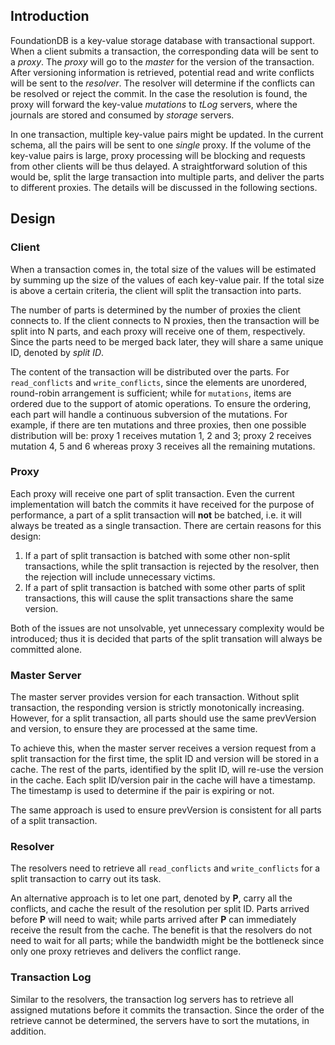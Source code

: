 ## Introduction

FoundationDB is a key-value storage database with transactional support. When a client submits a transaction, the corresponding data will be sent to a *proxy*. The *proxy* will go to the *master* for the version of the transaction. After versioning information is retrieved, potential read and write conflicts will be sent to the *resolver*. The resolver will determine if the conflicts can be resolved or reject the commit. In the case the resolution is found, the proxy will forward the key-value *mutations* to *tLog* servers, where the journals are stored and consumed by *storage* servers.

In one transaction, multiple key-value pairs might be updated. In the current schema, all the pairs will be sent to one *single* proxy. If the volume of the key-value pairs is large, proxy processing will be blocking and requests from other clients will be thus delayed. A straightforward solution of this would be, split the large transaction into multiple parts, and deliver the parts to different proxies. The details will be discussed in the following sections.

## Design

### Client

When a transaction comes in, the total size of the values will be estimated by summing up the size of the values of each key-value pair. If the total size is above a certain criteria, the client will split the transaction into parts.

The number of parts is determined by the number of proxies the client connects to. If the client connects to N proxies, then the transaction will be split into N parts, and each proxy will receive one of them, respectively. Since the parts need to be merged back later, they will share a same unique ID, denoted by *split ID*.

The content of the transaction will be distributed over the parts. For `read_conflicts` and `write_conflicts`, since the elements are unordered, round-robin arrangement is sufficient; while for `mutations`, items are ordered due to the support of atomic operations. To ensure the ordering, each part will handle a continuous subversion of the mutations. For example, if there are ten mutations and three proxies, then one possible distribution will be: proxy 1 receives mutation 1, 2 and 3; proxy 2 receives mutation 4, 5 and 6 whereas proxy 3 receives all the remaining mutations.

### Proxy

Each proxy will receive one part of split transaction. Even the current implementation will batch the commits it have received for the purpose of performance, a part of a split transaction will **not** be batched, i.e. it will always be treated as a single transaction. There are certain reasons for this design:

1. If a part of split transaction is batched with some other non-split transactions, while the split transaction is rejected by the resolver, then the rejection will include unnecessary victims.
2. If a part of split transaction is batched with some other parts of split transactions, this will cause the split transactions share the same version.

Both of the issues are not unsolvable, yet unnecessary complexity would be introduced; thus it is decided that parts of the split transation will always be committed alone.

### Master Server

The master server provides version for each transaction. Without split transaction, the responding version is strictly monotonically increasing. However, for a split transaction, all parts should use the same prevVersion and version, to ensure they are processed at the same time.

To achieve this, when the master server receives a version request from a split transaction for the first time, the split ID and version will be stored in a cache. The rest of the parts, identified by the split ID, will re-use the version in the cache. Each split ID/version pair in the cache will have a timestamp. The timestamp is used to determine if the pair is expiring or not.

The same approach is used to ensure prevVersion is consistent for all parts of a split transaction.

### Resolver

The resolvers need to retrieve all `read_conflicts` and `write_conflicts` for a split transaction to carry out its task.

An alternative approach is to let one part, denoted by **P**, carry all the conflicts, and cache the result of the resolution per split ID. Parts arrived before **P** will need to wait; while parts arrived after **P** can immediately receive the result from the cache. The benefit is that the resolvers do not need to wait for all parts; while the bandwidth might be the bottleneck since only one proxy retrieves and delivers the conflict range.

### Transaction Log

Similar to the resolvers, the transaction log servers has to retrieve all assigned mutations before it commits the transaction. Since the order of the retrieve cannot be determined, the servers have to sort the mutations, in addition.